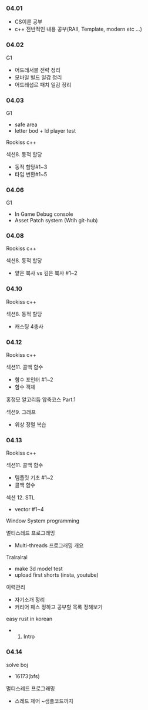 ### 04.01

- CS이론 공부
- c++ 전반적인 내용 공부(RAII, Template, modern etc ...)

### 04.02

G1

- 어드레서블 전략 정리
- 모바일 빌드 일감 정리
- 어드레섭르 패치 일감 정리

### 04.03

G1

- safe area
- letter bod + ld player test

Rookiss c++

섹션8. 동적 할당

- 동적 할당#1~3
- 타입 변환#1~5

### 04.06

G1

- In Game Debug console
- Asset Patch system (Wtih git-hub)

### 04.08

Rookiss c++

섹션8. 동적 할당

- 얕은 복사 vs 깊은 복사 #1~2

### 04.10

Rookiss c++

섹션8. 동적 할당

- 캐스팅 4총사

### 04.12

Rookiss c++

섹션11. 콜백 함수

- 함수 포인터 #1~2
- 함수 객체

홍정모 알고리듬 압축코스 Part.1

섹션9. 그래프

- 위상 정렬 복습

### 04.13

Rookiss c++

섹션11. 콜백 함수

- 템플릿 기초 #1~2
- 콜백 함수

섹션 12. STL

- vector #1~4

Window System programming

멀티스레드 프로그래밍

- Multi-threads 프로그래밍 개요

Tralralral

- make 3d model test
- upload first shorts (insta, youtube)

이력관리

- 자기소개 정리
- 커리어 패스 정하고 공부할 목록 정해보기

easy rust in korean

- 1. Intro

### 04.14

solve boj

- 16173(bfs)

멀티스레드 프로그래밍

- 스레드 제어 ~샘플코드까지

